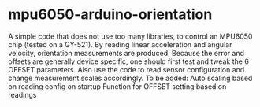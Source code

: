 # mpu6050-arduino-orientation
A simple code that does not use too many libraries, to control an MPU6050 chip (tested on a GY-521). By reading linear acceleration and angular velocity, orientation measurements are produced. Because the error and offsets are generally device specific, one should first test and tweak the 6 OFFSET parameters. Also use the code to read sensor configuration and change measurement scales accordingly.
To be added:
Auto scaling based on reading config on startup
Function for OFFSET setting based on readings
